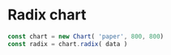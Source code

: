 # Radix chart

```typescript
const chart = new Chart( 'paper', 800, 800)
const radix = chart.radix( data )
```